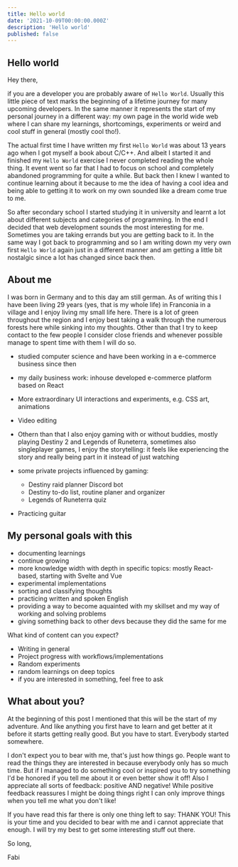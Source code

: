```yaml
---
title: Hello world
date: '2021-10-09T00:00:00.000Z'
description: 'Hello world'
published: false
---
```


## Hello world

Hey there,

if you are a developer you are probably aware of `Hello World`. Usually this little piece of text marks the beginning of a lifetime journey for many upcoming developers. In the same manner it represents the start of my personal journey in a different way: my own page in the world wide web where I can share my learnings, shortcomings, experiments or weird and cool stuff in general (mostly cool tho!).

The actual first time I have written my first `Hello World` was about 13 years ago when I got myself a book about C/C++. And albeit I started it and finished my `Hello World` exercise I never completed reading the whole thing. It event went so far that I had to focus on school and completely abandoned programming for quite a while. But back then I knew I wanted to continue learning about it because to me the idea of having a cool idea and being able to getting it to work on my own sounded like a dream come true to me.

So after secondary school I started studying it in university and learnt a lot about different subjects and categories of programming. In the end I decided that web development sounds the most interesting for me. Sometimes you are taking errands but you are getting back to it. In the same way I got back to programming and so I am writing down my very own first `Hello World` again just in a different manner and am getting a little bit nostalgic since a lot has changed since back then.

## About me

I was born in Germany and to this day am still german. As of writing this I have been living 29 years (yes, that is my whole life) in Franconia in a village and I enjoy living my small life here.
There is a lot of green throughout the region and I enjoy best taking a walk through the numerous forests here while sinking into my thoughts.
Other than that I try to keep contact to the few people I consider close friends and whenever possible manage to spent time with them I will do so.

- studied computer science and have been working in a e-commerce business since then
- my daily business work: inhouse developed e-commerce platform based on React

- More extraordinary UI interactions and experiments, e.g. CSS art, animations
- Video editing
- Othern than that I also enjoy gaming with or without buddies, mostly playing Destiny 2 and Legends of Runeterra, sometimes also singleplayer games, I enjoy the storytelling: it feels like experiencing the story and really being part in it instead of just watching
- some private projects influenced by gaming:
  - Destiny raid planner Discord bot
  - Destiny to-do list, routine planer and organizer
  - Legends of Runeterra quiz
- Practicing guitar

## My personal goals with this

- documenting learnings
- continue growing
- more knowledge width with depth in specific topics: mostly React-based, starting with Svelte and Vue
- experimental implementations
- sorting and classifying thoughts
- practicing written and spoken English
- providing a way to become aquainted with my skillset and my way of working and solving problems
- giving something back to other devs because they did the same for me

What kind of content can you expect?

- Writing in general
- Project progress with workflows/implementations
- Random experiments
- random learnings on deep topics
- if you are interested in something, feel free to ask

## What about you?

At the beginning of this post I mentioned that this will be the start of my adventure. And like anything you first have to learn and get better at it before it starts getting really good. But you have to start. Everybody started somewhere.

I don't expect you to bear with me, that's just how things go. People want to read the things they are interested in because everybody only has so much time. But if I managed to do something cool or inspired you to try something I'd be honored if you tell me about it or even better show it off! Also I appreciate all sorts of feedback: positive AND negative! While positive feedback reassures I might be doing things right I can only improve things when you tell me what you don't like!

If you have read this far there is only one thing left to say: THANK YOU! This is your time and you decided to bear with me and i cannot appreciate that enough. I will try my best to get some interesting stuff out there.

So long,

Fabi
